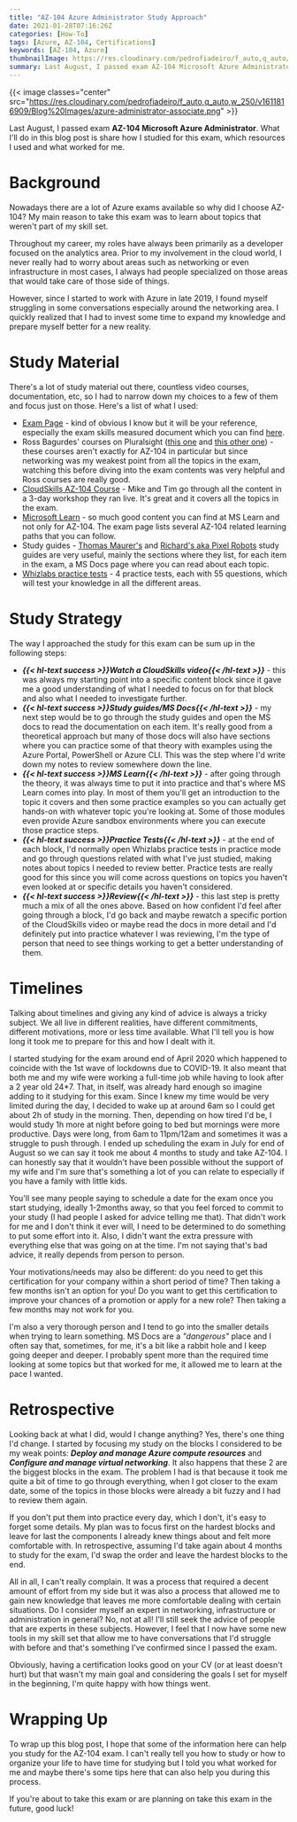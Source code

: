 ```yaml
---
title: "AZ-104 Azure Administrator Study Approach"
date: 2021-01-28T07:16:26Z
categories: [How-To]
tags: [Azure, AZ-104, Certifications]
keywords: [AZ-104, Azure]
thumbnailImage: https://res.cloudinary.com/pedrofiadeiro/f_auto,q_auto/v1611816909/Blog%20Images/azure-administrator-associate.png
summary: Last August, I passed exam AZ-104 Microsoft Azure Administrator. What I'll do in this blog post is share how I studied for this exam, which resources I used and what worked for me. 
---
```

{{< image classes="center" src="https://res.cloudinary.com/pedrofiadeiro/f_auto,q_auto,w_250/v1611816909/Blog%20Images/azure-administrator-associate.png" >}}

Last August, I passed exam **AZ-104 Microsoft Azure Administrator**. What I'll do in this blog post is share how I studied for this exam, which resources I used and what worked for me. 

# Background

Nowadays there are a lot of Azure exams available so why did I choose AZ-104? My main reason to take this exam was to learn about topics that weren't part of my skill set. 

Throughout my career, my roles have always been primarily as a developer focused on the analytics area. Prior to my involvement in the cloud world, I never really had to worry about areas such as networking or even infrastructure in most cases, I always had people specialized on those areas that would take care of those side of things. 

However, since I started to work with Azure in late 2019, I found myself struggling in some conversations especially around the networking area. I quickly realized that I had to invest some time to expand my knowledge and prepare myself better for a new reality.

# Study Material 

There's a lot of study material out there, countless video courses, documentation, etc, so I had to narrow down my choices to a few of them and focus just on those. Here's a list of what I used:  

- [Exam Page](https://docs.microsoft.com/en-us/learn/certifications/exams/az-104) - kind of obvious I know but it will be your reference, especially the exam skills measured document which you can find [here](https://query.prod.cms.rt.microsoft.com/cms/api/am/binary/RE4pCWy).
- Ross Bagurdes' courses on Pluralsight ([this one](https://app.pluralsight.com/library/courses/comptia-network-plus-networking-concepts/table-of-contents) and [this other one](https://app.pluralsight.com/library/courses/network-layer-addressing-subnetting/table-of-contents)) - these courses aren't exactly for AZ-104 in particular but since networking was my weakest point from all the topics in the exam, watching this before diving into the exam contents was very helpful and Ross courses are really good.
- [CloudSkills AZ-104 Course](https://cloudskills.io/courses/az-104) - Mike and Tim go through all the content in a 3-day workshop they ran live. It's great and it covers all the topics in the exam.
- [Microsoft Learn](https://docs.microsoft.com/en-us/learn/) - so much good content you can find at MS Learn and not only for AZ-104. The exam page lists several AZ-104 related learning paths that you can follow.
- Study guides - [Thomas Maurer's](https://www.thomasmaurer.ch/2020/03/az-104-study-guide-azure-administrator/) and [Richard's aka Pixel Robots](https://pixelrobots.co.uk/2020/02/study-resources-for-the-az-104-microsoft-certified-azure-administrator/) study guides are very useful, mainly the sections where they list, for each item in the exam, a MS Docs page where you can read about each topic.
- [Whizlabs practice tests](https://www.whizlabs.com/microsoft-azure-certification-az-104/practice-tests/) - 4 practice tests, each with 55 questions, which will test your knowledge in all the different areas.

# Study Strategy

The way I approached the study for this exam can be sum up in the following steps:

- ***{{< hl-text success >}}Watch a CloudSkills video{{< /hl-text >}}*** - this was always my starting point into a specific content block since it gave me a good understanding of what I needed to focus on for that block and also what I needed to investigate further.
- ***{{< hl-text success >}}Study guides/MS Docs{{< /hl-text >}}*** - my next step would be to go through the study guides and open the MS docs to read the documentation on each item. It's really good from a theoretical approach but many of those docs will also have sections where you can practice some of that theory with examples using the Azure Portal, PowerShell or Azure CLI. This was the step where I'd write down my notes to review somewhere down the line.
- ***{{< hl-text success >}}MS Learn{{< /hl-text >}}*** - after going through the theory, it was always time to put it into practice and that's where MS Learn comes into play. In most of them you'll get an introduction to the topic it covers and then some practice examples so you can actually get hands-on with whatever topic you're looking at. Some of those modules even provide Azure sandbox environments where you can execute those practice steps.
- ***{{< hl-text success >}}Practice Tests{{< /hl-text >}}*** - at the end of each block, I'd normally open Whizlabs practice tests in practice mode and go through questions related with what I've just studied, making notes about topics I needed to review better. Practice tests are really good for this since you will come across questions on topics you haven't even looked at or specific details you haven't considered.
- ***{{< hl-text success >}}Review{{< /hl-text >}}*** - this last step is pretty much a mix of all the ones above. Based on how confident I'd feel after going through a block, I'd go back and maybe rewatch a specific portion of the CloudSkills video or maybe read the docs in more detail and I'd definitely put into practice whatever I was reviewing, I'm the type of person that need to see things working to get a better understanding of them.

# Timelines

Talking about timelines and giving any kind of advice is always a tricky subject. We all live in different realities, have different commitments, different motivations, more or less time available. What I'll tell you is how long it took me to prepare for this and how I dealt with it.

I started studying for the exam around end of April 2020 which happened to coincide with the 1st wave of lockdowns due to COVID-19. It also meant that both me and my wife were working a full-time job while having to look after a 2 year old 24*7. That, in itself, was already hard enough so imagine adding to it studying for this exam. Since I knew my time would be very limited during the day, I decided to wake up at around 6am so I could get about 2h of study in the morning. Then, depending on how tired I'd be, I would study 1h more at night before going to bed but mornings were more productive. Days were long, from 6am to 11pm/12am and sometimes it was a struggle to push through. I ended up scheduling the exam in July for end of August so we can say it took me about 4 months to study and take AZ-104. I can honestly say that it wouldn't have been possible without the support of my wife and I'm sure that's something a lot of you can relate to especially if you have a family with little kids.

You'll see many people saying to schedule a date for the exam once you start studying, ideally 1-2months away, so that you feel forced to commit to your study (I had people I asked for advice telling me that). That didn't work for me and I don't think it ever will, I need to be determined to do something to put some effort into it. Also, I didn't want the extra pressure with everything else that was going on at the time. I'm not saying that's bad advice, it really depends from person to person. 

Your motivations/needs may also be different: do you need to get this certification for your company within a short period of time? Then taking a few months isn't an option for you! Do you want to get this certification to improve your chances of a promotion or apply for a new role? Then taking a few months may not work for you.

I'm also a very thorough person and I tend to go into the smaller details when trying to learn something. MS Docs are a *"dangerous"* place and I often say that, sometimes, for me, it's a bit like a rabbit hole and I keep going deeper and deeper. I probably spent more than the required time looking at some topics but that worked for me, it allowed me to learn at the pace I wanted. 

# Retrospective

Looking back at what I did, would I change anything? Yes, there's one thing I'd change. I started by focusing my study on the blocks I considered to be my weak points: ***Deploy and manage Azure compute resources*** and ***Configure and manage virtual networking***. It also happens that these 2 are the biggest blocks in the exam. The problem I had is that because it took me quite a bit of time to go through everything, when I got closer to the exam date, some of the topics in those blocks were already a bit fuzzy and I had to review them again. 

If you don't put them into practice every day, which I don't, it's easy to forget some details. My plan was to focus first on the hardest blocks and leave for last the components I already knew things about and felt more comfortable with. In retrospective, assuming I'd take again about 4 months to study for the exam, I'd swap the order and leave the hardest blocks to the end.

All in all, I can't really complain. It was a process that required a decent amount of effort from my side but it was also a process that allowed me to gain new knowledge that leaves me more comfortable dealing with certain situations. Do I consider myself an expert in networking, infrastructure or administration in general? No, not at all! I'll still seek the advice of people that are experts in these subjects. However, I feel that I now have some new tools in my skill set that allow me to have conversations that I'd struggle with before and that's something I've confirmed since I passed the exam.

Obviously, having a certification looks good on your CV (or at least doesn't hurt) but that wasn't my main goal and considering the goals I set for myself in the beginning, I'm quite happy with how things went.

# Wrapping Up

To wrap up this blog post, I hope that some of the information here can help you study for the AZ-104 exam. I can't really tell you how to study or how to organize your life to have time for studying but I told you what worked for me and maybe there's some tips here that can also help you during this process.

If you're about to take this exam or are planning on take this exam in the future, good luck!